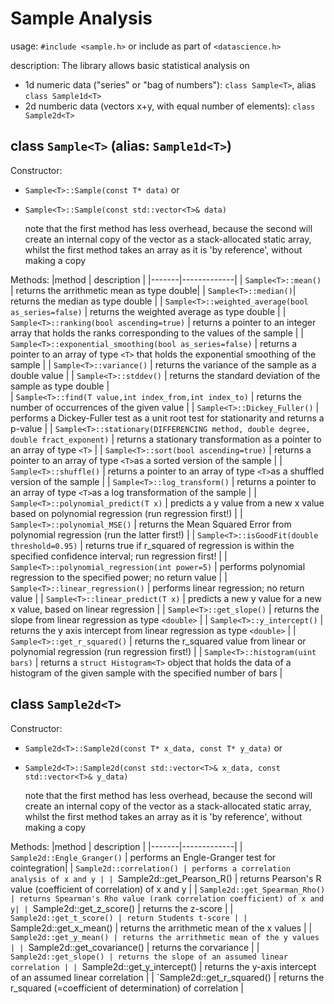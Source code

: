 # Sample Analysis     
usage: `#include <sample.h>` or include as part of `<datascience.h>`

description:
The library allows basic statistical analysis on
- 1d numeric data ("series" or "bag of numbers"): `class Sample<T>`, alias `class Sample1d<T>`
- 2d numberic data (vectors x+y, with equal number of elements): `class Sample2d<T>`

## class `Sample<T>` (alias: `Sample1d<T>`)

Constructor:
- `Sample<T>::Sample(const T* data)` or
- `Sample<T>::Sample(const std::vector<T>& data)`

  note that the first method has less overhead, because the second will
  create an internal copy of the vector as a stack-allocated static array,
  whilst the first method takes an array as it is 'by reference',
  without making a copy

Methods:
|method | description |
|-------|-------------|
| `Sample<T>::mean()` | returns the arrithmetic mean as type double|
| `Sample<T>::median()`| returns the median as type double |
| `Sample<T>::weighted_average(bool as_series=false)` | returns the weighted average as type double |
| `Sample<T>::ranking(bool ascending=true)` | returns a pointer to an integer array that holds the ranks corresponding to the values of the sample |
| `Sample<T>::exponential_smoothing(bool as_series=false)` | returns a pointer to an array of type `<T>` that holds the exponential smoothing of the sample |
| `Sample<T>::variance()` | returns the variance of the sample as a double value |
| `Sample<T>::stddev()` | returns the standard deviation of the sample as type double |    
| `Sample<T>::find(T value,int index_from,int index_to)` | returns the number of occurrences of the given value |
| `Sample<T>::Dickey_Fuller()` | performs a Dickey-Fuller test as a unit root test for stationarity and returns a p-value |
| `Sample<T>::stationary(DIFFERENCING method, double degree, double fract_exponent)` | returns a stationary transformation as a pointer to an array of type `<T>` |
| `Sample<T>::sort(bool ascending=true)` | returns a pointer to an array of type `<T>`as a sorted version of the sample |
| `Sample<T>::shuffle()` | returns a pointer to an array of type `<T>`as a shuffled version of the sample |
| `Sample<T>::log_transform()` | returns a pointer to an array of type `<T>`as a log transformation of the sample |
| `Sample<T>::polynomial_predict(T x)` | predicts a y value from a new x value based on polynomial regression (run regression first!) |
| `Sample<T>::polynomial_MSE()` | returns the Mean Squared Error from polynomial regression (run the latter first!) |
| `Sample<T>::isGoodFit(double threshold=0.95)` | returns true if r_squared of regression is within the specified confidence interval; run regression first! |
| `Sample<T>::polynomial_regression(int power=5)` | performs polynomial regression to the specified power; no return value |
| `Sample<T>::linear_regression()` | performs linear regression; no return value |
| `Sample<T>::linear_predict(T x)` | predicts a new y value for a new x value, based on linear regression |
| `Sample<T>::get_slope()` | returns the slope from linear regression as type `<double>` |
| `Sample<T>::y_intercept()` | returns the y axis intercept from linear regression as type `<double>` |
| `Sample<T>::get_r_squared()` | returns the r_squared value from linear or polynomial regression (run regression first!) |
| `Sample<T>::histogram(uint bars)` | returns a `struct Histogram<T>` object that holds the data of a histogram of the given sample with the specified number of bars |

## class `Sample2d<T>`
Constructor:
- `Sample2d<T>::Sample2d(const T* x_data, const T* y_data)` or
- `Sample2d<T>::Sample2d(const std::vector<T>& x_data, const std::vector<T>& y_data)`

  note that the first method has less overhead, because the second will
  create an internal copy of the vector as a stack-allocated static array,
  whilst the first method takes an array as it is 'by reference',
  without making a copy

Methods:
|method | description |
|-------|-------------|
| `Sample2d::Engle_Granger()` | performs an Engle-Granger test for cointegration|
| `Sample2d::correlation() | performs a correlation analysis of x and y |
| `Sample2d::get_Pearson_R() | returns Pearson's R value (coefficient of correlation) of x and y |
| `Sample2d::get_Spearman_Rho() | returns Spearman's Rho value (rank correlation coefficient) of x and y|
| `Sample2d::get_z_score() | returns the z-score |
| `Sample2d::get_t_score() | return Students t-score |
| `Sample2d::get_x_mean() | returns the arrithmetic mean of the x values |
| `Sample2d::get_y_mean() | returns the arrithmetic mean of the y values |
| `Sample2d::get_covariance() | returns the corvariance |
| `Sample2d::get_slope() | returns the slope of an assumed linear correlation |
| `Sample2d::get_y_intercept() | returns the y-axis intercept of an assumed linear correlation |
| `Sample2d::get_r_squared() | returns the r_squared (=coefficient of determination) of correlation | 